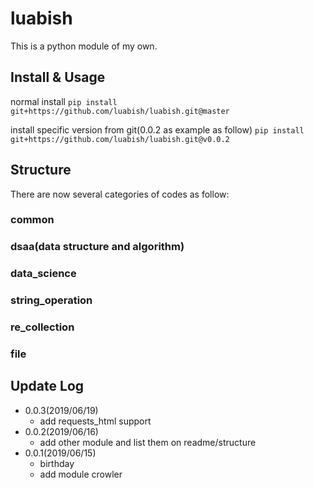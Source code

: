 # luabish

This is a python module of my own.

## Install & Usage

normal install
`pip install git+https://github.com/luabish/luabish.git@master`

install specific version from git(0.0.2 as example as follow)
`pip install git+https://github.com/luabish/luabish.git@v0.0.2`

## Structure

There are now several categories of codes as follow:

### common

### dsaa(data structure and algorithm)

### data_science

### string_operation

### re_collection

### file

## Update Log
- 0.0.3(2019/06/19)
  - add requests_html support
- 0.0.2(2019/06/16)
  - add other module and list them on readme/structure
- 0.0.1(2019/06/15)
  - birthday
  - add module crowler
